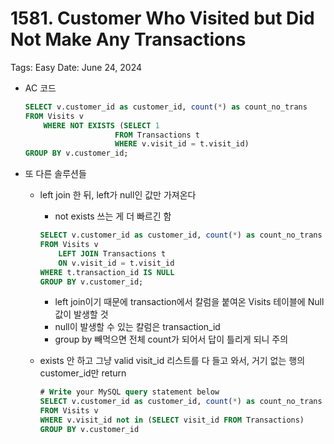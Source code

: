 # 1581. Customer Who Visited but Did Not Make Any Transactions

Tags: Easy
Date: June 24, 2024

- AC 코드
    
    ```sql
    SELECT v.customer_id as customer_id, count(*) as count_no_trans
    FROM Visits v 
        WHERE NOT EXISTS (SELECT 1 
                        FROM Transactions t 
                        WHERE v.visit_id = t.visit_id)  
    GROUP BY v.customer_id;
    ```
    
- 또 다른 솔루션들
    - left join 한 뒤, left가 null인 값만 가져온다
        - not exists 쓰는 게 더 빠르긴 함
        
        ```sql
        SELECT v.customer_id as customer_id, count(*) as count_no_trans
        FROM Visits v 
            LEFT JOIN Transactions t 
            ON v.visit_id = t.visit_id 
        WHERE t.transaction_id IS NULL
        GROUP BY v.customer_id;
        ```
        
        - left join이기 때문에 transaction에서 칼럼을 붙여온 Visits 테이블에 Null 값이 발생할 것
        - null이 발생할 수 있는 칼럼은 transaction_id
        - group by 빼먹으면 전체 count가 되어서 답이 틀리게 되니 주의
    - exists 안 하고 그냥 valid visit_id 리스트를 다 들고 와서, 거기 없는 행의 customer_id만 return
        
        ```sql
        # Write your MySQL query statement below
        SELECT v.customer_id as customer_id, count(*) as count_no_trans
        FROM Visits v 
        WHERE v.visit_id not in (SELECT visit_id FROM Transactions)
        GROUP BY v.customer_id
        ```